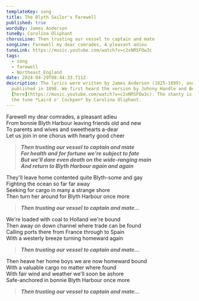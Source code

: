 ```yaml
---
templateKey: song
title: The Blyth Sailor's Farewell
published: true
wordsBy: James Anderson
tuneBy: Carolina Oliphant
chorusLine: Then trusting our vessel to captain and mate
songLine: Farewell my dear comrades, A pleasant adieu
tuneLink: https://music.youtube.com/watch?v=c2xNRSFOw3c
tags:
  - song
  - farewell
  - Northeast_England
date: 2024-04-29T08:44:33.711Z
description: T﻿he lyrics were written by James Anderson (1825-1899), and first
  published in 1898. We first heard the version by Johnny Handle and Benny Graham
  [here](https://music.youtube.com/watch?v=c2xNRSFOw3c). The shanty is set to
  the tune *Laird o' Cockpen* by Carolina Oliphant.
---
```

Farewell my dear comrades, a pleasant adieu\
From bonnie Blyth Harbour leaving friends old and new\
To parents and wives and sweethearts a-dear\
Let us join in one chorus with hearty good cheer

> ***Then trusting our vessel to captain and mate***\
> ***For health and for fortune we're subject to fate***\
> ***But we'll dare even death on the wide-ranging main***\
> ***And return to Blyth Harbour again and again***

They'll leave home contented quite Blyth-some and gay\
Fighting the ocean so far far away\
Seeking for cargo in many a strange shore\
Then turn her around for Blyth Harbour once more

> ***Then trusting our vessel to captain and mate...***

We're loaded with coal to Holland we're bound\
Then away on down channel where trade can be found\
Calling ports there from France through to Spain\
With a westerly breeze turning homeward again

> ***Then trusting our vessel to captain and mate...***

Then heave her home boys we are now homeward bound\
With a valuable cargo no matter where found\
With fair wind and weather we'll soon be ashore\
Safe-anchored in bonnie Blyth Harbour once more

> ***Then trusting our vessel to captain and mate...***
